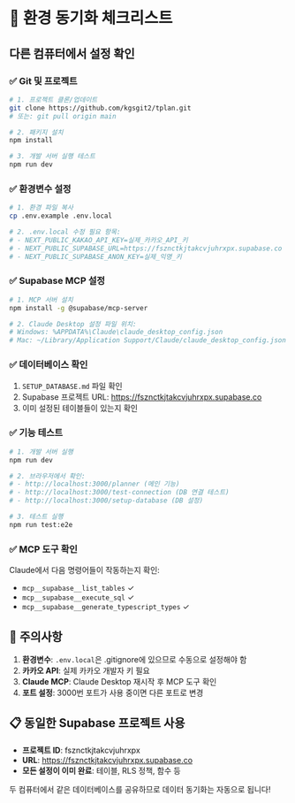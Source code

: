 # 🔄 환경 동기화 체크리스트

## 다른 컴퓨터에서 설정 확인

### ✅ Git 및 프로젝트
```bash
# 1. 프로젝트 클론/업데이트
git clone https://github.com/kgsgit2/tplan.git
# 또는: git pull origin main

# 2. 패키지 설치
npm install

# 3. 개발 서버 실행 테스트
npm run dev
```

### ✅ 환경변수 설정
```bash
# 1. 환경 파일 복사
cp .env.example .env.local

# 2. .env.local 수정 필요 항목:
# - NEXT_PUBLIC_KAKAO_API_KEY=실제_카카오_API_키
# - NEXT_PUBLIC_SUPABASE_URL=https://fsznctkjtakcvjuhrxpx.supabase.co
# - NEXT_PUBLIC_SUPABASE_ANON_KEY=실제_익명_키
```

### ✅ Supabase MCP 설정
```bash
# 1. MCP 서버 설치
npm install -g @supabase/mcp-server

# 2. Claude Desktop 설정 파일 위치:
# Windows: %APPDATA%\Claude\claude_desktop_config.json
# Mac: ~/Library/Application Support/Claude/claude_desktop_config.json
```

### ✅ 데이터베이스 확인
1. `SETUP_DATABASE.md` 파일 확인
2. Supabase 프로젝트 URL: https://fsznctkjtakcvjuhrxpx.supabase.co
3. 이미 설정된 테이블들이 있는지 확인

### ✅ 기능 테스트
```bash
# 1. 개발 서버 실행
npm run dev

# 2. 브라우저에서 확인:
# - http://localhost:3000/planner (메인 기능)
# - http://localhost:3000/test-connection (DB 연결 테스트)
# - http://localhost:3000/setup-database (DB 설정)

# 3. 테스트 실행
npm run test:e2e
```

### ✅ MCP 도구 확인
Claude에서 다음 명령어들이 작동하는지 확인:
- `mcp__supabase__list_tables` ✓
- `mcp__supabase__execute_sql` ✓  
- `mcp__supabase__generate_typescript_types` ✓

## 🚨 주의사항

1. **환경변수**: `.env.local`은 .gitignore에 있으므로 수동으로 설정해야 함
2. **카카오 API**: 실제 카카오 개발자 키 필요
3. **Claude MCP**: Claude Desktop 재시작 후 MCP 도구 확인
4. **포트 설정**: 3000번 포트가 사용 중이면 다른 포트로 변경

## 📋 동일한 Supabase 프로젝트 사용

- **프로젝트 ID**: fsznctkjtakcvjuhrxpx
- **URL**: https://fsznctkjtakcvjuhrxpx.supabase.co  
- **모든 설정이 이미 완료**: 테이블, RLS 정책, 함수 등

두 컴퓨터에서 같은 데이터베이스를 공유하므로 데이터 동기화는 자동으로 됩니다!